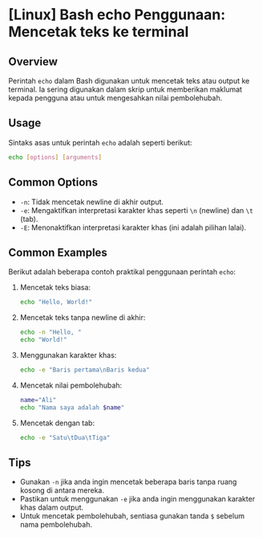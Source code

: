 # [Linux] Bash echo Penggunaan: Mencetak teks ke terminal

## Overview
Perintah `echo` dalam Bash digunakan untuk mencetak teks atau output ke terminal. Ia sering digunakan dalam skrip untuk memberikan maklumat kepada pengguna atau untuk mengesahkan nilai pembolehubah.

## Usage
Sintaks asas untuk perintah `echo` adalah seperti berikut:

```bash
echo [options] [arguments]
```

## Common Options
- `-n`: Tidak mencetak newline di akhir output.
- `-e`: Mengaktifkan interpretasi karakter khas seperti `\n` (newline) dan `\t` (tab).
- `-E`: Menonaktifkan interpretasi karakter khas (ini adalah pilihan lalai).

## Common Examples
Berikut adalah beberapa contoh praktikal penggunaan perintah `echo`:

1. Mencetak teks biasa:
   ```bash
   echo "Hello, World!"
   ```

2. Mencetak teks tanpa newline di akhir:
   ```bash
   echo -n "Hello, "
   echo "World!"
   ```

3. Menggunakan karakter khas:
   ```bash
   echo -e "Baris pertama\nBaris kedua"
   ```

4. Mencetak nilai pembolehubah:
   ```bash
   name="Ali"
   echo "Nama saya adalah $name"
   ```

5. Mencetak dengan tab:
   ```bash
   echo -e "Satu\tDua\tTiga"
   ```

## Tips
- Gunakan `-n` jika anda ingin mencetak beberapa baris tanpa ruang kosong di antara mereka.
- Pastikan untuk menggunakan `-e` jika anda ingin menggunakan karakter khas dalam output.
- Untuk mencetak pembolehubah, sentiasa gunakan tanda `$` sebelum nama pembolehubah.